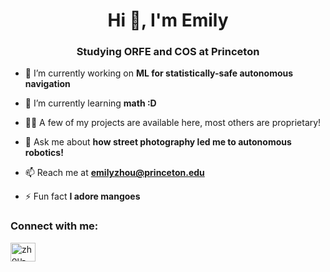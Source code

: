 <h1 align="center">Hi 👋, I'm Emily</h1>
<h3 align="center">Studying ORFE and COS at Princeton</h3>

- 🔭 I’m currently working on **ML for statistically-safe autonomous navigation**

- 🌱 I’m currently learning **math :D**

- 👨‍💻 A few of my projects are available here, most others are proprietary!

- 💬 Ask me about **how street photography led me to autonomous robotics!**

- 📫 Reach me at **emilyzhou@princeton.edu**

- ⚡ Fun fact **I adore mangoes**

<h3 align="left">Connect with me:</h3>
<p align="left">
<a href="https://linkedin.com/in/zhou-emily" target="blank"><img align="center" src="https://raw.githubusercontent.com/rahuldkjain/github-profile-readme-generator/master/src/images/icons/Social/linked-in-alt.svg" alt="zhou-emily" height="30" width="40" /></a>
</p>
